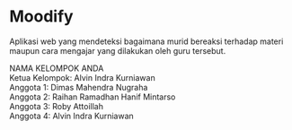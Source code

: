 # Moodify
Aplikasi web yang mendeteksi bagaimana murid bereaksi terhadap materi maupun cara mengajar yang dilakukan oleh guru tersebut. <br/>

NAMA KELOMPOK ANDA  <br/>
Ketua Kelompok: Alvin Indra Kurniawan  <br/>
Anggota 1: Dimas Mahendra Nugraha  <br/>
Anggota 2: Raihan Ramadhan Hanif Mintarso  <br/>
Anggota 3: Roby Attoillah  <br/>
Anggota 4: Alvin Indra Kurniawan  <br/>

